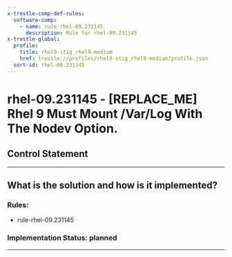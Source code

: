 ```yaml
---
x-trestle-comp-def-rules:
  software-comp:
    - name: rule-rhel-09.231145
      description: Rule for rhel-09.231145
x-trestle-global:
  profile:
    title: rhel9-stig_rhel9-medium
    href: trestle://profiles/rhel9-stig_rhel9-medium/profile.json
  sort-id: rhel-09.231145
---
```


# rhel-09.231145 - \[REPLACE_ME\] Rhel 9 Must Mount /Var/Log With The Nodev Option.

## Control Statement

______________________________________________________________________

## What is the solution and how is it implemented?

<!-- For implementation status enter one of: implemented, partial, planned, alternative, not-applicable -->

<!-- Note that the list of rules under ### Rules: is read-only and changes will not be captured after assembly to JSON -->

<!-- Add control implementation description here for control: rhel-09.231145 -->

### Rules:

  - rule-rhel-09.231145

### Implementation Status: planned

______________________________________________________________________
